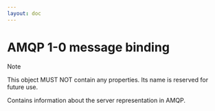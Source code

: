 ```yaml
---
layout: doc
---
```


# AMQP 1-0 message binding

> [!NOTE]
> This object MUST NOT contain any properties. Its name is reserved for future use.

Contains information about the server representation in AMQP.